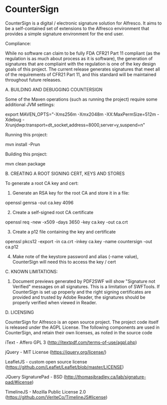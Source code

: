 CounterSign
===========

CounterSign is a digital / electronic signature solution for Alfresco.  It aims to be a self-contained set of extensions to the Alfresco environment that provides a simple signature environment for the end user.

Compliance:

While no software can claim to be fully FDA CFR21 Part 11 compliant (as the regulation is as much about process as it is software), the generation of signatures that are compliaint with the regulation is one of the key design goals of this project.  The current release generates signatures that meet all of the requirements of CFR21 Part 11, and this standard will be maintained throughout future releases.

A.  BUILDING AND DEBUGGING COUNTERSIGN

Some of the Maven operations (such as running the project) require some additional
JVM settings:

export MAVEN_OPTS="-Xms256m -Xmx2048m -XX:MaxPermSize=512m -Xdebug -Xrunjdwp:transport=dt_socket,address=8000,server=y,suspend=n"

Running this project:

mvn install -Prun

Building this project:

mvn clean package


B.  CREATING A ROOT SIGNING CERT, KEYS AND STORES

To generate a root CA key and cert:

1. Generate an RSA key for the root CA and store it in a file:

openssl genrsa -out ca.key 4096

2.  Create a self-signed root CA certificate

openssl req -new -x509 -days 3650 -key ca.key -out ca.crt

3.  Create a p12 file containing the key and certificate

openssl pkcs12 -export -in ca.crt -inkey ca.key -name countersign -out ca.p12

4.  Make note of the keystore password and alias (-name value), CounterSign will need this to access the key / cert


C.  KNOWN LIMITATIONS:

1.  Document previews generated by PDF2SWF will show "Signature not Verified" messages on all signatures.
This is a limitation of SWFTools.  If CounterSign is set up properly and the right signing
certificates are provided and trusted by Adobe Reader, the signatures should be properly verified
when viewed in Reader.


D.  LICENSING

CounterSign for Alfresco is an open source project.  The project code itself is released under the 
AGPL License.  The following components are used in CounterSign, and retain their own licenses,
as noted in the source code

iText - Affero GPL 3 (http://itextpdf.com/terms-of-use/agpl.php)

jQuery - MIT License (https://jquery.org/license/)

LeafletJS - custom open source license (https://github.com/Leaflet/Leaflet/blob/master/LICENSE)

JQuery SignaturePad - BSD (http://thomasjbradley.ca/lab/signature-pad/#license)

TimelineJS - Mozilla Public License 2.0 (https://github.com/VeriteCo/TimelineJS#license)

